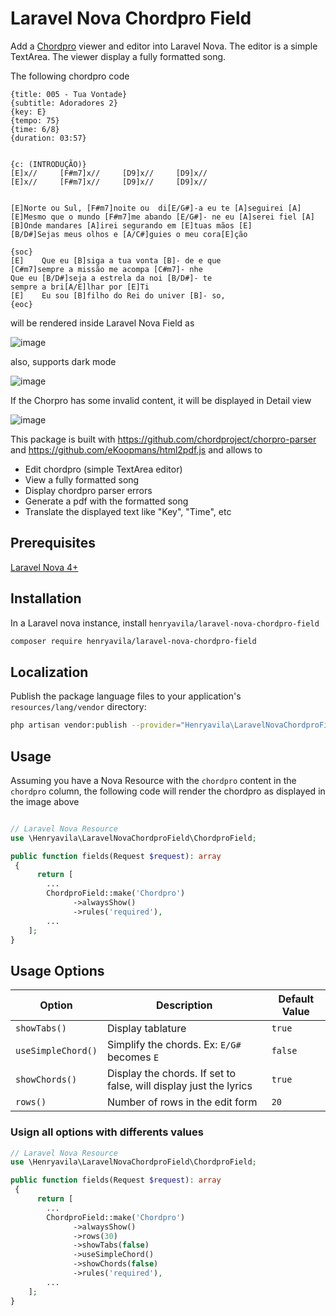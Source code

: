 # Laravel Nova Chordpro Field

Add a [Chordpro](https://www.chordpro.org/chordpro/chordpro-introduction/)  viewer and editor into Laravel Nova.
The editor is a simple TextArea. The viewer display a fully formatted song.


The following chordpro code
```
{title: 005 - Tua Vontade}
{subtitle: Adoradores 2}
{key: E}
{tempo: 75}
{time: 6/8}
{duration: 03:57}


{c: (INTRODUÇÃO)}
[E]x//     [F#m7]x//     [D9]x//     [D9]x//
[E]x//     [F#m7]x//     [D9]x//     [D9]x//


[E]Norte ou Sul, [F#m7]noite ou  di[E/G#]-a eu te [A]seguirei [A] 
[E]Mesmo que o mundo [F#m7]me abando [E/G#]- ne eu [A]serei fiel [A]
[B]Onde mandares [A]irei segurando em [E]tuas mãos [E]  
[B/D#]Sejas meus olhos e [A/C#]guies o meu cora[E]ção

{soc}
[E]    Que eu [B]siga a tua vonta [B]- de e que 
[C#m7]sempre a missão me acompa [C#m7]- nhe
Que eu [B/D#]seja a estrela da noi [B/D#]- te 
sempre a bri[A/E]lhar por [E]Ti
[E]    Eu sou [B]filho do Rei do univer [B]- so,
{eoc}
```

will be rendered inside Laravel Nova Field as

![image](https://github.com/henryavila/laravel-nova-chordpro-field/assets/8429941/1e803e48-af04-4ee2-b9c9-8b67183eb070)

also, supports dark mode

![image](https://github.com/henryavila/laravel-nova-chordpro-field/assets/8429941/44878bb4-785f-40db-857f-928d0e19c8ee)


If the Chorpro has some invalid content, it will be displayed in Detail view

![image](https://github.com/henryavila/laravel-nova-chordpro-field/assets/8429941/ba7b8b60-8c6c-4a41-89e6-e84caae2233e)



This package is built with https://github.com/chordproject/chorpro-parser and https://github.com/eKoopmans/html2pdf.js and allows to
- Edit chordpro (simple TextArea editor)
- View a fully formatted song
- Display chordpro parser errors
- Generate a pdf with the formatted song
- Translate the displayed text like "Key", "Time", etc

## Prerequisites
[Laravel Nova 4+](https://nova.laravel.com/)


## Installation

In a Laravel nova instance, install `henryavila/laravel-nova-chordpro-field`
```bash
composer require henryavila/laravel-nova-chordpro-field
```


## Localization

Publish the package language files to your application's `resources/lang/vendor` directory:

```bash
php artisan vendor:publish --provider="Henryavila\LaravelNovaChordproField\FieldServiceProvider"
```

## Usage

Assuming you have a Nova Resource with the `chordpro` content in the `chordpro`  column, the following code will render the chordpro as displayed in the image above

```php

// Laravel Nova Resource
use \Henryavila\LaravelNovaChordproField\ChordproField;

public function fields(Request $request): array
 {
      return [
        ...
        ChordproField::make('Chordpro')
              ->alwaysShow()
              ->rules('required'),
        ...
    ];
}
```
## Usage Options
| Option  | Description | Default Value |
| ------------- | ------------- |------------- |
| `showTabs()`  | Display tablature  |`true` |
| `useSimpleChord()`  | Simplify the chords. Ex: `E/G#` becomes `E`  |`false` |
| `showChords()`  | Display the chords. If set to false, will display just the lyrics  |`true` |
| `rows()`  | Number of rows in the edit form  |`20` |



### Usign all options with differents values
```php
// Laravel Nova Resource
use \Henryavila\LaravelNovaChordproField\ChordproField;

public function fields(Request $request): array
 {
      return [
        ...
        ChordproField::make('Chordpro')
              ->alwaysShow()
              ->rows(30)
              ->showTabs(false)
              ->useSimpleChord()
              ->showChords(false)
              ->rules('required'),
        ...
    ];
}
```



